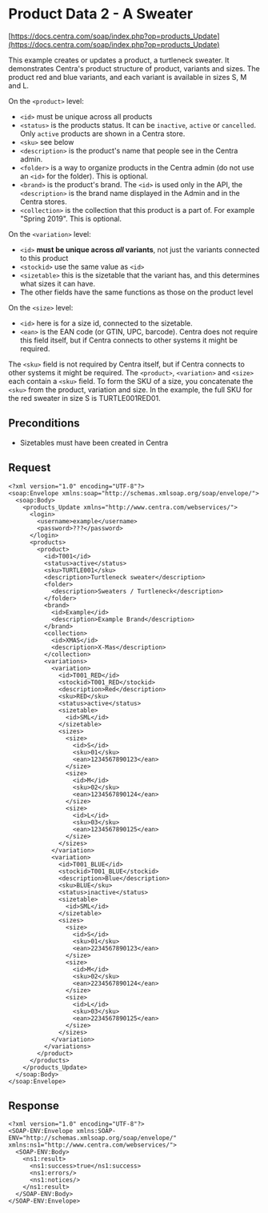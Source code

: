 # Product Data 2 - A Sweater

[https://docs.centra.com/soap/index.php?op=products_Update](https://docs.centra.com/soap/index.php?op=products_Update)

This example creates or updates a product, a turtleneck sweater. It demonstrates Centra's product structure of product, variants and sizes. The product red and blue variants, and each variant is available in sizes S, M and L.

On the `<product>` level:

- `<id>` must be unique across all products
- `<status>` is the products status. It can be `inactive`, `active` or `cancelled`. Only `active` products are shown in a Centra store.
- `<sku>` see below
- `<description>` is the product's name that people see in the Centra admin.
- `<folder>` is a way to organize products in the Centra admin (do not use an `<id>` for the folder). This is optional.
- `<brand>` is the product's brand. The `<id>` is used only in the API, the `<description>` is the brand name displayed in the Admin and in the Centra stores.
- `<collection>` is the collection that this product is a part of. For example "Spring 2019". This is optional.

On the `<variation>` level:

- `<id>` __must be unique across *all* variants__, not just the variants connected to this product
- `<stockid>` use the same value as `<id>`
- `<sizetable>` this is the sizetable that the variant has, and this determines what sizes it can have.
- The other fields have the same functions as those on the product level


On the `<size>` level:

- `<id>` here is for a size id, connected to the sizetable.
- `<ean>` is the EAN code (or GTIN, UPC, barcode). Centra does not require this field itself, but if Centra connects to other systems it might be required.

The `<sku>` field is not required by Centra itself, but if Centra connects to other systems it might be required. The `<product>`, `<variation>` and `<size>` each contain a `<sku>` field. To form the SKU of a size, you concatenate the `<sku>` from the product, variation and size. In the example, the full SKU for the red sweater in size S is TURTLE001RED01.


## Preconditions

- Sizetables must have been created in Centra

## Request

```
<?xml version="1.0" encoding="UTF-8"?>
<soap:Envelope xmlns:soap="http://schemas.xmlsoap.org/soap/envelope/">
  <soap:Body>
    <products_Update xmlns="http://www.centra.com/webservices/">
      <login>
        <username>example</username>
        <password>???</password>
      </login>
      <products>
        <product>
          <id>T001</id>
          <status>active</status>
          <sku>TURTLE001</sku>
          <description>Turtleneck sweater</description>
          <folder>
            <description>Sweaters / Turtleneck</description>
          </folder>
          <brand>
            <id>Example</id>
            <description>Example Brand</description>
          </brand>
          <collection>
            <id>XMAS</id>
            <description>X-Mas</description>
          </collection>
          <variations>
            <variation>
              <id>T001_RED</id>
              <stockid>T001_RED</stockid>
              <description>Red</description>
              <sku>RED</sku>
              <status>active</status>
              <sizetable>
                <id>SML</id>
              </sizetable>
              <sizes>
                <size>
                  <id>S</id>
                  <sku>01</sku>
                  <ean>1234567890123</ean>
                </size>
                <size>
                  <id>M</id>
                  <sku>02</sku>
                  <ean>1234567890124</ean>
                </size>
                <size>
                  <id>L</id>
                  <sku>03</sku>
                  <ean>1234567890125</ean>
                </size>
              </sizes>
            </variation>
            <variation>
              <id>T001_BLUE</id>
              <stockid>T001_BLUE</stockid>
              <description>Blue</description>
              <sku>BLUE</sku>
              <status>inactive</status>
              <sizetable>
                <id>SML</id>
              </sizetable>
              <sizes>
                <size>
                  <id>S</id>
                  <sku>01</sku>
                  <ean>2234567890123</ean>
                </size>
                <size>
                  <id>M</id>
                  <sku>02</sku>
                  <ean>2234567890124</ean>
                </size>
                <size>
                  <id>L</id>
                  <sku>03</sku>
                  <ean>2234567890125</ean>
                </size>
              </sizes>
            </variation>
          </variations>
        </product>
      </products>
    </products_Update>
  </soap:Body>
</soap:Envelope>
```

## Response

```
<?xml version="1.0" encoding="UTF-8"?>
<SOAP-ENV:Envelope xmlns:SOAP-ENV="http://schemas.xmlsoap.org/soap/envelope/" xmlns:ns1="http://www.centra.com/webservices/">
  <SOAP-ENV:Body>
    <ns1:result>
      <ns1:success>true</ns1:success>
      <ns1:errors/>
      <ns1:notices/>
    </ns1:result>
  </SOAP-ENV:Body>
</SOAP-ENV:Envelope>
```
